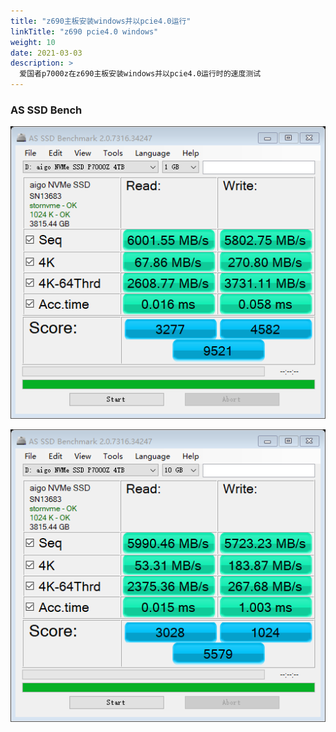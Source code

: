 ```yaml
---
title: "z690主板安装windows并以pcie4.0运行"
linkTitle: "z690 pcie4.0 windows"
weight: 10
date: 2021-03-03
description: >
  爱国者p7000z在z690主板安装windows并以pcie4.0运行时的速度测试
---
```




### AS SSD Bench

![](images/as-ssd-bench-aigo-1g.png)

![](images/as-ssd-bench-aigo-10g.png)